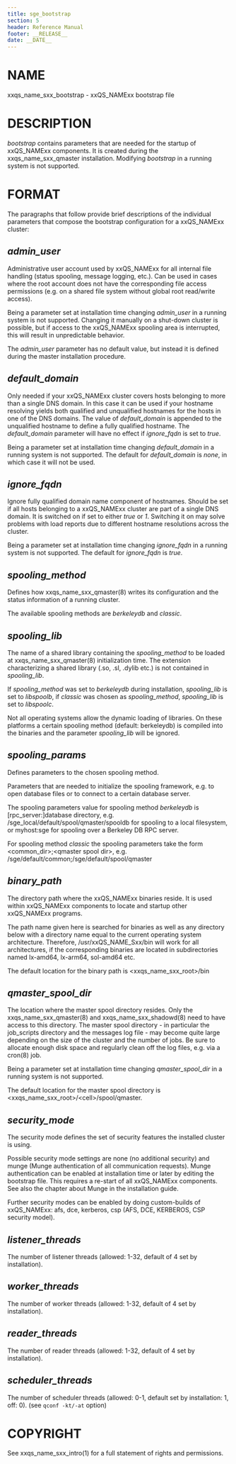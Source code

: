 ```yaml
---
title: sge_bootstrap
section: 5
header: Reference Manual
footer: __RELEASE__
date: __DATE__
---
```


# NAME

xxqs_name_sxx_bootstrap - xxQS_NAMExx bootstrap file

# DESCRIPTION

*bootstrap* contains parameters that are needed for the startup of xxQS_NAMExx components. It is created during the 
xxqs_name_sxx_qmaster installation. Modifying *bootstrap* in a running system is not supported.

# FORMAT

The paragraphs that follow provide brief descriptions of the individual parameters that compose the bootstrap 
configuration for a xxQS_NAMExx cluster:

## *admin_user*

Administrative user account used by xxQS_NAMExx for all internal file handling (status spooling, message logging, 
etc.). Can be used in cases where the root account does not have the corresponding file access permissions 
(e.g. on a shared file system without global root read/write access).

Being a parameter set at installation time changing *admin_user* in a running system is not supported. Changing it 
manually on a shut-down cluster is possible, but if access to the xxQS_NAMExx spooling area is
interrupted, this will result in unpredictable behavior.

The *admin_user* parameter has no default value, but instead it is defined during the master installation procedure.

## *default_domain*

Only needed if your xxQS_NAMExx cluster covers hosts belonging to more than a single DNS domain. In this case it can 
be used if your hostname resolving yields both qualified and unqualified hostnames for the hosts in one of the DNS 
domains. The value of *default_domain* is appended to the unqualified hostname to define a fully qualified hostname. 
The *default_domain* parameter will have no effect if *ignore_fqdn* is set to *true*.

Being a parameter set at installation time changing *default_domain* in a running system is not supported. The default 
for *default_domain* is *none*, in which case it will not be used.

## *ignore_fqdn*

Ignore fully qualified domain name component of hostnames. Should be set if all hosts belonging to a xxQS_NAMExx 
cluster are part of a single DNS domain. It is switched on if set to either *true* or *1*. Switching it on may solve 
problems with load reports due to different hostname resolutions across the cluster.

Being a parameter set at installation time changing *ignore_fqdn* in a running system is not supported. The default 
for *ignore_fqdn* is *true*.

## *spooling_method*

Defines how xxqs_name_sxx_qmaster(8) writes its configuration and the status information of a running cluster.

The available spooling methods are *berkeleydb* and *classic*.

## *spooling_lib*

The name of a shared library containing the *spooling_method* to be loaded at xxqs_name_sxx_qmaster(8) initialization 
time. The extension characterizing a shared library (.so, .sl, .dylib etc.) is not contained in *spooling_lib*.

If *spooling_method* was set to *berkeleydb* during installation, *spooling_lib* is set to *libspoolb*, if *classic* 
was chosen as *spooling_method*, *spooling_lib* is set to *libspoolc*.

Not all operating systems allow the dynamic loading of libraries. On these platforms a certain spooling method 
(default: berkeleydb) is compiled into the binaries and the parameter *spooling_lib* will be ignored.

## *spooling_params*

Defines parameters to the chosen spooling method.

Parameters that are needed to initialize the spooling framework, e.g. to open database files or to connect to a 
certain database server.

The spooling parameters value for spooling method *berkeleydb* is \[rpc_server:\]database directory, e.g.
/sge_local/default/spool/qmaster/spooldb for spooling to a local filesystem, or myhost:sge for spooling over a 
Berkeley DB RPC server.

For spooling method *classic* the spooling parameters take the form \<common_dir>;\<qmaster spool dir>, e.g.
/sge/default/common;/sge/default/spool/qmaster

## *binary_path*

The directory path where the xxQS_NAMExx binaries reside. It is used within xxQS_NAMExx components to locate and 
startup other xxQS_NAMExx programs.

The path name given here is searched for binaries as well as any directory below with a directory name equal to 
the current operating system architecture. Therefore, /usr/xxQS_NAME_Sxx/bin will work for all architectures, if the 
corresponding binaries are located in subdirectories named lx-amd64, lx-arm64, sol-amd64 etc.

The default location for the binary path is \<xxqs_name_sxx_root>/bin

## *qmaster_spool_dir*

The location where the master spool directory resides. Only the xxqs_name_sxx_qmaster(8) and xxqs_name_sxx_shadowd(8) 
need to have access to this directory. The master spool directory - in particular the job_scripts directory and the 
messages log file - may become quite large depending on the size of the cluster and the number of jobs. Be sure to
allocate enough disk space and regularly clean off the log files, e.g. via a cron(8) job.

Being a parameter set at installation time changing *qmaster_spool_dir* in a running system is not supported.

The default location for the master spool directory is \<xxqs_name_sxx_root>/\<cell>/spool/qmaster.

## *security_mode*

The security mode defines the set of security features the installed cluster is using.

Possible security mode settings are none (no additional security) and munge (Munge authentication of all communication requests).
Munge authentication can be enabled at installation time or later by editing the bootstrap file. This requires a re-start of all xxQS_NAMExx components.
See also the chapter about Munge in the installation guide.

Further security modes can be enabled by doing custom-builds of xxQS_NAMExx: afs, dce, kerberos, csp (AFS, DCE, KERBEROS, CSP security model).

## *listener_threads*

The number of listener threads (allowed: 1-32, default of 4 set by installation).

## *worker_threads*

The number of worker threads (allowed: 1-32, default of 4 set by installation).

## *reader_threads*

The number of reader threads (allowed: 1-32, default of 4 set by installation).

## *scheduler_threads*

The number of scheduler threads (allowed: 0-1, default set by installation: 1, off: 0). (see `qconf -kt/-at` option)

# COPYRIGHT

See xxqs_name_sxx_intro(1) for a full statement of rights and permissions.
